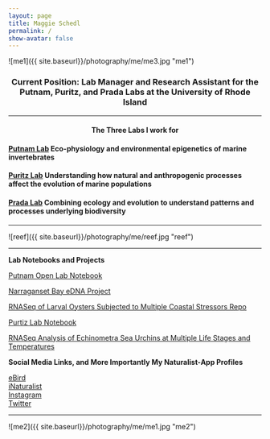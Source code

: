 ```yaml
---
layout: page
title: Maggie Schedl
permalink: /
show-avatar: false
---
```


![me1]({{ site.baseurl}}/photography/me/me3.jpg "me1")


### <center> Current Position: Lab Manager and Research Assistant for the Putnam, Puritz, and Prada Labs at the University of Rhode Island</center>

------------------------

#### <center>The Three Labs I work for</center>

#### [Putnam Lab](http://putnamlab.com/) Eco-physiology and environmental epigenetics of marine invertebrates
#### [Puritz Lab](http://www.marineevoeco.com/) Understanding how natural and anthropogenic processes affect the evolution of marine populations
#### [Prada Lab](https://www.carlosprada.org/) Combining ecology and evolution to understand patterns and processes underlying biodiversity

------------------------

![reef]({{ site.baseurl}}/photography/me/reef.jpg "reef")  

-----------------------

**Lab Notebooks and Projects**

[Putnam Open Lab Notebook](https://meschedl.github.io/MESPutnam_Open_Lab_Notebook/)


[Narraganset Bay eDNA Project](https://meschedl.github.io/eDNA/)


[RNASeq of Larval Oysters Subjected to Multiple Coastal Stressors Repo](https://github.com/meschedl/Larval-Oyster-CASE-RNA)  


[Purtiz Lab Notebook](https://meschedl.github.io/MES_Puritz_Lab_Notebook/)  


[RNASeq Analysis of Echinometra Sea Urchins at Multiple Life Stages and Temperatures](https://github.com/meschedl/Echinometra_RNASeq)


**Social Media Links, and More Importantly My Naturalist-App Profiles**

[eBird](https://ebird.org/profile/OTYxNDAx/)  
[iNaturalist](https://www.inaturalist.org/people/maggieschedl)  
[Instagram](https://www.instagram.com/letsbeestill/)  
[Twitter](https://twitter.com/maggie_schedl)  

----------------
![me2]({{ site.baseurl}}/photography/me/me1.jpg "me2")
